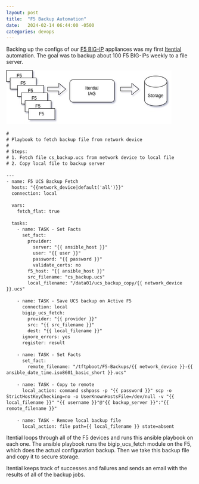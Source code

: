 ```yaml
---
layout: post
title:  "F5 Backup Automation"
date:   2024-02-14 06:44:00 -0500
categories: devops
---
```


Backing up the configs of our [F5 BIG-IP](https://www.f5.com/) appliances was my first [Itential](https://www.itential.com/automation-platform/) automation.  The goal was to backup about 100 F5 BIG-IPs weekly to a file server.

![flow](./f5-backup.jpg)


```
#
# Playbook to fetch backup file from network device
#
# Steps:
# 1. Fetch file cs_backup.ucs from network device to local file
# 2. Copy local file to backup server

---
- name: F5 UCS Backup Fetch
  hosts: "{{network_device|default('all')}}"
  connection: local

  vars:
    fetch_flat: true

  tasks:
    - name: TASK - Set Facts
      set_fact:
        provider:
          server: "{{ ansible_host }}"
          user: "{{ user }}"
          password: "{{ password }}"
          validate_certs: no
        f5_host: "{{ ansible_host }}"
        src_filename: "cs_backup.ucs"
        local_filename: "/data01/ucs_backup_copy/{{ network_device }}.ucs"

    - name: TASK - Save UCS backup on Active F5
      connection: local
      bigip_ucs_fetch:
        provider: "{{ provider }}"
        src: "{{ src_filename }}"
        dest: "{{ local_filename }}"
      ignore_errors: yes
      register: result

    - name: TASK - Set Facts
      set_fact:
        remote_filename: "/tftpboot/F5-Backups/{{ network_device }}-{{ ansible_date_time.iso8601_basic_short }}.ucs"

    - name: TASK - Copy to remote
      local_action: command sshpass -p "{{ password }}" scp -o StrictHostKeyChecking=no -o UserKnownHostsFile=/dev/null -v "{{ local_filename }}" "{{ username }}"@"{{ backup_server }}":"{{ remote_filename }}"

    - name: TASK - Remove local backup file
      local_action: file path={{ local_filename }} state=absent
```

Itential loops through all of the F5 devices and runs this ansible playbook on each one.  The ansible playbook runs the bigip_ucs_fetch module on the F5, which does the actual configuration backup.  Then we take this backup file and copy it to secure storage.

Itential keeps track of successes and failures and sends an email with the results of all of the backup jobs.